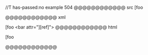 //T has-passed:no
example 504
@@@@@@@@@@@@ src
[foo <bar attr="][ref]">

[ref]: /uri
@@@@@@@@@@@@ xml
<?xml version="1.0" encoding="UTF-8"?>
<!DOCTYPE document SYSTEM "CommonMark.dtd">
<document xmlns="http://commonmark.org/xml/1.0">
  <paragraph>
    <text>[foo </text>
    <html_inline>&lt;bar attr=&quot;][ref]&quot;&gt;</html_inline>
  </paragraph>
</document>
@@@@@@@@@@@@ html
<p>[foo <bar attr="][ref]"></p>
@@@@@@@@@@@@
